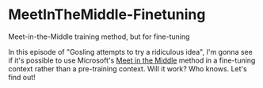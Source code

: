 # MeetInTheMiddle-Finetuning
Meet-in-the-Middle training method, but for fine-tuning

 In this episode of "Gosling attempts to try a ridiculous idea", I'm gonna see if it's possible to use Microsoft's [Meet in the Middle](https://arxiv.org/abs/2303.07295) method in a fine-tuning context rather than a pre-training context. Will it work? Who knows. Let's find out!
